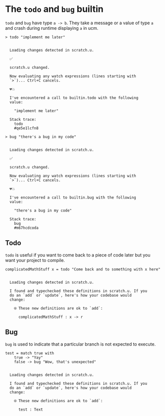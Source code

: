 # The `todo` and `bug` builtin

`todo` and `bug` have type `a -> b`. They take a message or a value of type `a` and crash during runtime displaying `a` in ucm.

``` unison
> todo "implement me later"
```

```ucm

  Loading changes detected in scratch.u.

  ✅
  
  scratch.u changed.
  
  Now evaluating any watch expressions (lines starting with
  `>`)... Ctrl+C cancels.

  💔💥
  
  I've encountered a call to builtin.todo with the following
  value:
  
    "implement me later"
  
  Stack trace:
    todo
    #qe5e1lcfn8

```
``` unison
> bug "there's a bug in my code"
```

```ucm

  Loading changes detected in scratch.u.

  ✅
  
  scratch.u changed.
  
  Now evaluating any watch expressions (lines starting with
  `>`)... Ctrl+C cancels.

  💔💥
  
  I've encountered a call to builtin.bug with the following
  value:
  
    "there's a bug in my code"
  
  Stack trace:
    bug
    #m67hcdcoda

```
## Todo

`todo` is useful if you want to come back to a piece of code later but you want your project to compile.

``` unison
complicatedMathStuff x = todo "Come back and to something with x here"
```

```ucm

  Loading changes detected in scratch.u.

  I found and typechecked these definitions in scratch.u. If you
  do an `add` or `update`, here's how your codebase would
  change:
  
    ⍟ These new definitions are ok to `add`:
    
      complicatedMathStuff : x -> r

```
## Bug

`bug` is used to indicate that a particular branch is not expected to execute.

``` unison
test = match true with
    true -> "Yay"
    false -> bug "Wow, that's unexpected"
```

```ucm

  Loading changes detected in scratch.u.

  I found and typechecked these definitions in scratch.u. If you
  do an `add` or `update`, here's how your codebase would
  change:
  
    ⍟ These new definitions are ok to `add`:
    
      test : Text

```
